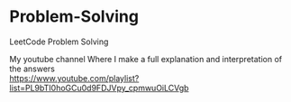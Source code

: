 # Problem-Solving
LeetCode Problem Solving 

My youtube channel Where I make a full explanation and interpretation of the answers <br/>
https://www.youtube.com/playlist?list=PL9bTI0hoGCu0d9FDJVpy_cpmwuOiLCVgb
